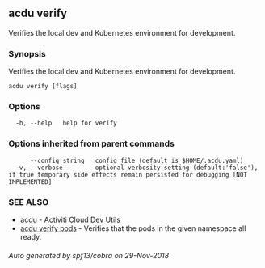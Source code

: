 ## acdu verify

Verifies the local dev and Kubernetes environment for development.

### Synopsis

Verifies the local dev and Kubernetes environment for development.

```
acdu verify [flags]
```

### Options

```
  -h, --help   help for verify
```

### Options inherited from parent commands

```
      --config string   config file (default is $HOME/.acdu.yaml)
  -v, --verbose         optional verbosity setting (default:'false'), if true temporary side effects remain persisted for debugging [NOT IMPLEMENTED]
```

### SEE ALSO

* [acdu](acdu.md)	 - Activiti Cloud Dev Utils
* [acdu verify pods](acdu_verify_pods.md)	 - Verifies that the pods in the given namespace all ready.

###### Auto generated by spf13/cobra on 29-Nov-2018
